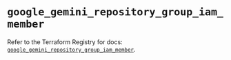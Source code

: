 # `google_gemini_repository_group_iam_member`

Refer to the Terraform Registry for docs: [`google_gemini_repository_group_iam_member`](https://registry.terraform.io/providers/hashicorp/google-beta/6.26.0/docs/resources/google_gemini_repository_group_iam_member).
